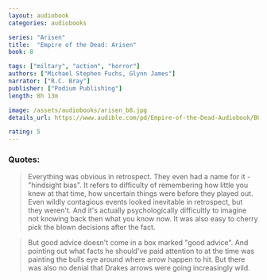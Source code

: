 ```yaml
---
layout: audiobook
categories: audiobooks

series: "Arisen"
title:  "Empire of the Dead: Arisen"
book: 8

tags: ["miltary", "action", "horror"]
authors: ["Michael Stephen Fuchs, Glynn James"]
narrator: ["R.C. Bray"]
publisher: ["Podium Publishing"]
length: 8h 13m

image: /assets/audiobooks/arisen_b8.jpg
details_url: https://www.audible.com/pd/Empire-of-the-Dead-Audiobook/B01A9EMLXU

rating: 5
---
```


### Quotes:
> Everything was obvious in retrospect. They even had a name for it - "hindsight bias". It refers to difficulty of remembering how little you knew at that time, how uncertain  things were before they played out. Even wildly contagious  events looked inevitable in retrospect, but they weren't. And it's actually psychologically difficultly to imagine not knowing back then what you know now.
It was also easy to cherry pick the blown decisions after the fact.

> But good advice doesn't come in a box marked "good advice". And pointing out what facts he should've paid attention to at the time
was painting the bulls eye around where arrow happen to hit. But there was also no denial that Drakes arrows were going increasingly wild.
